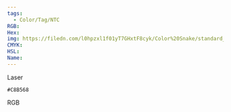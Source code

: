 ```yaml
---
tags:
  - Color/Tag/NTC
RGB:
Hex:
img: https://filedn.com/l0hpzxl1f01yT7GHxtF8cyk/Color%20Snake/standard_csv_to_svg/%23/C8B568.svg
CMYK:
HSL:
Name:
---
```

Laser
```palette
#C8B568
```
RGB
